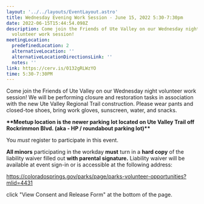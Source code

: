```yaml
---
layout: '../../layouts/EventLayout.astro'
title: Wednesday Evening Work Session - June 15, 2022 5:30-7:30pm
date: 2022-06-15T15:44:54.098Z
description: Come join the Friends of Ute Valley on our Wednesday night
  volunteer work session!
meetingLocation:
  predefinedLocation: 2
  alternativeLocation: ''
  alternativeLocationDirectionsLink: ''
  notes: ''
link: https://cerv.is/0132gRLWzYO
time: 5:30-7:30PM
---
```


Come join the Friends of Ute Valley on our Wednesday night volunteer work session! We will be performing closure and restoration tasks in association with the new Ute Valley Regional Trail construction. Please wear pants and closed-toe shoes, bring work gloves, sunscreen, water, and snacks.

**\*\***Meetup location is the newer parking lot located on Ute Valley Trail off Rockrimmon Blvd. (aka - HP / roundabout parking lot)**\*\***

You _must_ register to participate in this event.

**All minors** participating in the workday **must** turn in a **hard copy** of the liability waiver filled out **with parental signature.** Liability waiver will be available at event sign-in or is accessible at the following address:

<https://coloradosprings.gov/parks/page/parks-volunteer-opportunities?mlid=4431>

click "View Consent and Release Form" at the bottom of the page.
